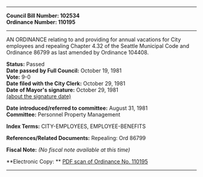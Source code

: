 * * * * *  
  
**Council Bill Number: [](#h0)[](#h2)102534**   
**Ordinance Number: 110195**  
  
* * * * *  
  
AN ORDINANCE relating to and providing for annual vacations for City employees and repealing Chapter 4.32 of the Seattle Municipal Code and Ordinance 86799 as last amended by Ordinance 104408.  
  
**Status:** Passed   
**Date passed by Full Council:** October 19, 1981   
**Vote:** 9-0   
**Date filed with the City Clerk:** October 29, 1981   
**Date of Mayor's signature:** October 29, 1981   
[(about the signature date)](/~public/approvaldate.htm)   
  
  
**Date introduced/referred to committee:** August 31, 1981   
**Committee:** Personnel Property Management   
  
**Index Terms:** CITY-EMPLOYEES, EMPLOYEE-BENEFITS  
  
**References/Related Documents:** Repealing: Ord 86799  
  
**Fiscal Note:** *(No fiscal note available at this time)*  
  
**Electronic Copy: ** [PDF scan of Ordinance No. 110195](/~archives/Ordinances/Ord_110195.pdf)  
  
* * * * *  
